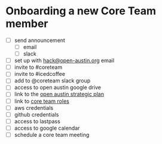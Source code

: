 # Onboarding a new Core Team member

- [ ] send announcement
  - [ ] email
  - [ ] slack
- [ ] set up with hack@open-austin.org email
- [ ] invite to #coreteam
- [ ] invite to #icedcoffee
- [ ] add to @coreteam slack group
- [ ] access to open austin google drive
- [ ] link to the [open austin strategic plan](https://docs.google.com/document/d/12EGMSZL2wGKpxwcxCFCTMoeRfx95h4eF493Bh5kdkkA/edit)
- [ ] link to [core team roles](https://docs.google.com/document/d/1kbS0wJj9o_Xr5yKBJ2oF9_wAPscZ2gksnOyMMuqVHk4/edit#heading=h.lfkg13polpyn)
- [ ] aws credentials
- [ ] github credentials
- [ ] access to lastpass
- [ ] access to google calendar
- [ ] schedule a core team meeting
